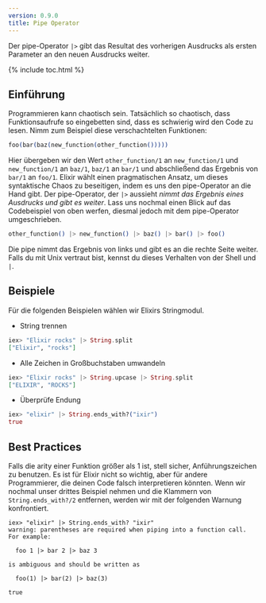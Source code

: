 ```yaml
---
version: 0.9.0
title: Pipe Operator
---
```


Der pipe-Operator `|>` gibt das Resultat des vorherigen Ausdrucks als ersten Parameter an den neuen Ausdrucks weiter.

{% include toc.html %}

## Einführung

Programmieren kann chaotisch sein. Tatsächlich so chaotisch, dass Funktionsaufrufe so eingebetten sind, dass es schwierig wird den Code zu lesen. Nimm zum Beispiel diese verschachtelten Funktionen:

```elixir
foo(bar(baz(new_function(other_function()))))
```

Hier übergeben wir den Wert `other_function/1` an `new_function/1` und `new_function/1` an `baz/1`, `baz/1` an `bar/1` und abschließend das Ergebnis von `bar/1` an `foo/1`. Elixir wählt einen pragmatischen Ansatz, um dieses syntaktische Chaos zu beseitigen, indem es uns den pipe-Operator an die Hand gibt. Der pipe-Operator, der `|>` aussieht *nimmt das Ergebnis eines Ausdrucks und gibt es weiter*. Lass uns nochmal einen Blick auf das Codebeispiel von oben werfen, diesmal jedoch mit dem pipe-Operator umgeschrieben.

```elixir
other_function() |> new_function() |> baz() |> bar() |> foo()
```

Die pipe nimmt das Ergebnis von links und gibt es an die rechte Seite weiter. Falls du mit Unix vertraut bist, kennst du dieses Verhalten von der Shell und `|`.

## Beispiele

Für die folgenden Beispielen wählen wir Elixirs Stringmodul.

- String trennen

```elixir
iex> "Elixir rocks" |> String.split
["Elixir", "rocks"]
```

- Alle Zeichen in Großbuchstaben umwandeln

```elixir
iex> "Elixir rocks" |> String.upcase |> String.split
["ELIXIR", "ROCKS"]
```

- Überprüfe Endung

```elixir
iex> "elixir" |> String.ends_with?("ixir")
true
```

## Best Practices

Falls die arity einer Funktion größer als 1 ist, stell sicher, Anführungszeichen zu benutzen. Es ist für Elixir nicht so wichtig, aber für andere Programmierer, die deinen Code falsch interpretieren könnten. Wenn wir nochmal unser drittes Beispiel nehmen und die Klammern von `String.ends_with?/2` entfernen, werden wir mit der folgenden Warnung konfrontiert.

```shell
iex> "elixir" |> String.ends_with? "ixir"
warning: parentheses are required when piping into a function call. For example:

  foo 1 |> bar 2 |> baz 3

is ambiguous and should be written as

  foo(1) |> bar(2) |> baz(3)

true
```
